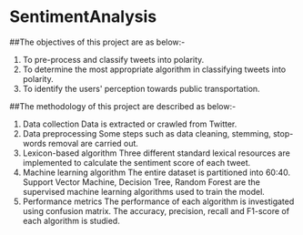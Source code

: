 # SentimentAnalysis

##The objectives of this project are as below:-
1. To pre-process and classify tweets into polarity.
2. To determine the most appropriate algorithm in classifying tweets into polarity.
3. To identify the users' perception towards public transportation.

##The methodology of this project are described as below:-
1. Data collection
Data is extracted or crawled from Twitter.
2. Data preprocessing
Some steps such as data cleaning, stemming, stop-words removal are carried out.
3. Lexicon-based algorithm
Three different standard lexical resources are implemented to calculate the sentiment score of each tweet.
4. Machine learning algorithm
The entire dataset is partitioned into 60:40. Support Vector Machine, Decision Tree, Random Forest are the supervised machine learning algorithms used to train the model.
5. Performance metrics
The performance of each algorithm is investigated using confusion matrix. The accuracy, precision, recall and F1-score of each algorithm is studied.
